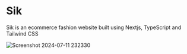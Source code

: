 # Sik

Sik is an ecommerce fashion website built using Nextjs, TypeScript and Tailwind CSS

![Screenshot 2024-07-11 232330](https://github.com/user-attachments/assets/949f9612-a933-4762-83fe-23d540497a4f)


